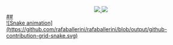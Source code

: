 <div align="center">
  <a href="https://github.com/ressiws">
  <img height="180em" src="https://github-readme-stats.vercel.app/api?username=ressiws&show_icons=true&theme=dracula&include_all_commits=true&count_private=true"/>
  <img height="180em" src="https://github-readme-stats.vercel.app/api/top-langs/?username=ressiws&layout=compact&langs_count=7&theme=dracula"/>
</div>
  ##
<div> 
  ![Snake animation](https://github.com/rafaballerini/rafaballerini/blob/output/github-contribution-grid-snake.svg)
</div>
